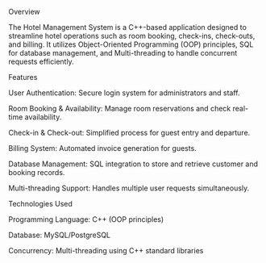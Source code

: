 Overview

The Hotel Management System is a C++-based application designed to streamline hotel operations such as room booking, check-ins, check-outs, and billing. It utilizes Object-Oriented Programming (OOP) principles, SQL for database management, and Multi-threading to handle concurrent requests efficiently.

Features

User Authentication: Secure login system for administrators and staff.

Room Booking & Availability: Manage room reservations and check real-time availability.

Check-in & Check-out: Simplified process for guest entry and departure.

Billing System: Automated invoice generation for guests.

Database Management: SQL integration to store and retrieve customer and booking records.

Multi-threading Support: Handles multiple user requests simultaneously.

Technologies Used

Programming Language: C++ (OOP principles)

Database: MySQL/PostgreSQL

Concurrency: Multi-threading using C++ standard libraries
